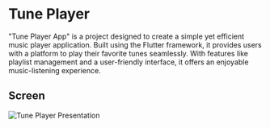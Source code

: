 # Tune Player 

"Tune Player App" is a project designed to create a simple yet efficient music player application. Built using the Flutter framework, it provides users with a platform to play their favorite tunes seamlessly. With features like playlist management and a user-friendly interface, it offers an enjoyable music-listening experience.

## Screen
![Tune Player Presentation](https://github.com/MohamedEssam9009/tune_player_app/assets/77198018/bec0812a-ab4b-43af-bcc2-80e946882d36)
